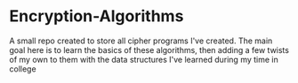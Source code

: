 # Encryption-Algorithms
A small repo created to store all cipher programs I've created. The main goal here is to learn the basics of these algorithms, then adding a few twists of my own to them with the data structures I've learned during my time in college
